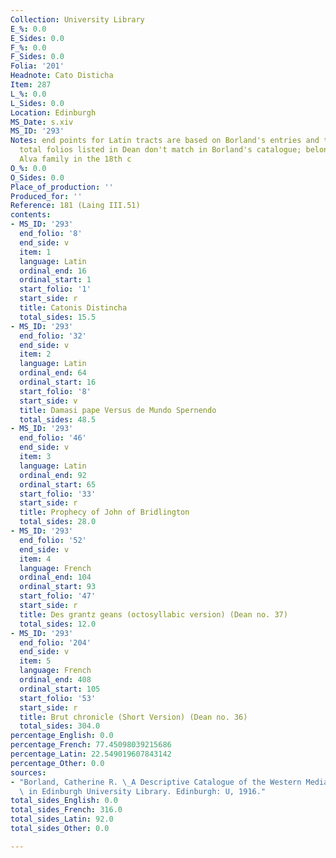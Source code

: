 ```yaml
---
Collection: University Library
E_%: 0.0
E_Sides: 0.0
F_%: 0.0
F_Sides: 0.0
Folia: '201'
Headnote: Cato Disticha
Item: 287
L_%: 0.0
L_Sides: 0.0
Location: Edinburgh
MS_Date: s.xiv
MS_ID: '293'
Notes: end points for Latin tracts are based on Borland's entries and therefore approximate;
  total folios listed in Dean don't match in Borland's catalogue; belonged to the
  Alva family in the 18th c
O_%: 0.0
O_Sides: 0.0
Place_of_production: ''
Produced_for: ''
Reference: 181 (Laing III.51)
contents:
- MS_ID: '293'
  end_folio: '8'
  end_side: v
  item: 1
  language: Latin
  ordinal_end: 16
  ordinal_start: 1
  start_folio: '1'
  start_side: r
  title: Catonis Distincha
  total_sides: 15.5
- MS_ID: '293'
  end_folio: '32'
  end_side: v
  item: 2
  language: Latin
  ordinal_end: 64
  ordinal_start: 16
  start_folio: '8'
  start_side: v
  title: Damasi pape Versus de Mundo Spernendo
  total_sides: 48.5
- MS_ID: '293'
  end_folio: '46'
  end_side: v
  item: 3
  language: Latin
  ordinal_end: 92
  ordinal_start: 65
  start_folio: '33'
  start_side: r
  title: Prophecy of John of Bridlington
  total_sides: 28.0
- MS_ID: '293'
  end_folio: '52'
  end_side: v
  item: 4
  language: French
  ordinal_end: 104
  ordinal_start: 93
  start_folio: '47'
  start_side: r
  title: Des grantz geans (octosyllabic version) (Dean no. 37)
  total_sides: 12.0
- MS_ID: '293'
  end_folio: '204'
  end_side: v
  item: 5
  language: French
  ordinal_end: 408
  ordinal_start: 105
  start_folio: '53'
  start_side: r
  title: Brut chronicle (Short Version) (Dean no. 36)
  total_sides: 304.0
percentage_English: 0.0
percentage_French: 77.45098039215686
percentage_Latin: 22.549019607843142
percentage_Other: 0.0
sources:
- "Borland, Catherine R. \_A Descriptive Catalogue of the Western Mediaeval Manuscripts\
  \ in Edinburgh University Library. Edinburgh: U, 1916."
total_sides_English: 0.0
total_sides_French: 316.0
total_sides_Latin: 92.0
total_sides_Other: 0.0

---
```

